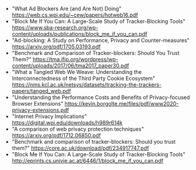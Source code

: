 * "What Ad Blockers Are (and Are Not) Doing" https://web.cs.wpi.edu/~cew/papers/hotweb16.pdf
* "Block Me If You Can: A Large-Scale Study of Tracker-Blocking Tools" https://www.sba-research.org/wp-content/uploads/publications/block_me_if_you_can.pdf
* "Ad-blocking: A Study on Performance, Privacy and Counter-measures" https://arxiv.org/pdf/1705.03193.pdf
* "Benchmark and Comparison of Tracker-blockers: Should You Trust Them?" https://tma.ifip.org/wordpress/wp-content/uploads/2017/06/tma2017_paper30.pdf
* "What a Tangled Web We Weave: Understanding the Interconnectedness of the Third Party Cookie Ecosystem" https://nms.kcl.ac.uk/netsys/datasets/tracking-the-trackers-papers/tanged_web.pdf
* "Understanding the Performance Costs and Benefits of Privacy-focused Browser Extensions" https://kevin.borgolte.me/files/pdf/www2020-privacy-extensions.pdf
* "Internet Privacy Implications" https://digital.wpi.edu/downloads/h989r614k
* "A comparison of web privacy protection techniques" https://arxiv.org/pdf/1712.06850.pdf
* "Benchmark and comparison of tracker-blockers: Should you trust them?" https://core.ac.uk/download/pdf/234917747.pdf
* "Block Me If You Can: A Large-Scale Study of Tracker-Blocking Tools" http://eprints.cs.univie.ac.at/6446/1/block_me_if_you_can.pdf

